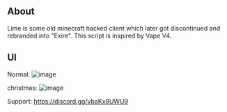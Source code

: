 ## About
Lime is some old minecraft hacked client which later got discontinued and rebranded into "Exire".
This script is inspired by Vape V4.

## UI
Normal:
![image](https://github.com/user-attachments/assets/cebd0dff-f756-4df4-b77f-70ab4286662d)

christmas:
![image](https://github.com/user-attachments/assets/737fbf4a-3e33-4b9c-9287-bd31a3b530f2)

Support: https://discord.gg/vbaKx8UWU9
